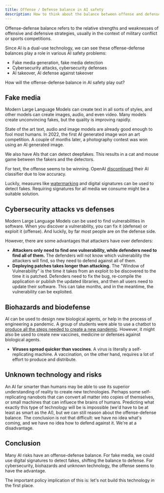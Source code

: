 ```yaml
---
title: Offense / Defense balance in AI safety
description: How to think about the balance between offense and defense in AI safety
---
```


Offense-defense balance refers to the relative strengths and weaknesses of offensive and defensive strategies, usually in the context of military conflict or sports competitions.

Since AI is a dual-use technology, we can see these offense-defense balances play a role in various AI safety problems:

- Fake media generation, fake media detection
- Cybersecurity attacks, cybersecurity defenses
- AI takeover, AI defense against takeover

How will the offense-defense balance in AI safety play out?

## Fake media

Modern Large Language Models can create text in all sorts of styles, and other models can create images, audio, and even video.
Many models create unconvincing fakes, but the quality is improving rapidly.

State of the art text, audio and image models are already good enough to fool most humans.
In 2022, the first AI generated image won an art competition.
A couple of months later, a photography contest was won using an AI generated image.

We also have AIs that can detect deepfakes.
This results in a cat and mouse game between the fakers and the detectors.

For text, the offense seems to be winning.
OpenAI [discontinued](https://news.ycombinator.com/item?id=36862850) their AI classifier due to low accuracy.

Luckily, measures like [watermarking](https://arxiv.org/abs/2303.07205) and digital signatures can be used to detect fakes.
Requiring signatures for all media we consume might be a suitable solution.

## Cybersecurity attacks vs defenses

Modern Large Language Models can be used to find vulnerabilities in software.
When you discover a vulnerability, you can fix it (defense) or exploit it (offense).
And luckily, by far most people are on the defense side.

However, there are some advantages that attackers have over defenders:

- **Attackers only need to find one vulnerability, while defenders need to find all of them.** The defenders will not know which vulnerability the attackers will find, so they need to defend against all of them.
- **Deploying patches takes longer than attacking.** The "Window of Vulnerability" is the time it takes from an exploit to be discovered to the time it is patched. Defenders need to fix the bug, re-compile the application or publish the updated libraries, and then all users need to update their software. This can take months, and in the meantime, the vulnerability can be exploited.

## Biohazards and biodefense

AI can be used to design new biological agents, or help in the process of engineering a pandemic.
A group of students were able to use a chatbot to [produce all the steps needed to create a new pandemic](https://arxiv.org/abs/2306.03809).
However, it might also be used to create new vaccines, medicine or defenses against biological agents.

- **Viruses spread quicker than vaccines**. A virus is literally a self-replicating machine. A vaccination, on the other hand, requires a lot of effort to produce and distribute.

## Unknown technology and risks

An AI far smarter than humans may be able to use its superior understanding of reality to create new technologies.
Perhaps some self-replicating nanobots that can convert all matter into copies of themselves, or small machines that can influece the brains of humans.
Predicting what exactly this type of technology will be is impossible (we'd have to be at least as smart as the AI), but we can still reason about the offense-defense balance.
The conclusion is not that difficult: we have no idea what's coming, and we have no idea how to defend against it.
We're at a disadvantage.

## Conclusion

Many AI risks have an offense-defense balance.
For fake media, we could use digital signatures to detect fakes, shifting the balance to defense.
For cybersecurity, biohazards and unknown technology, the offense seems to have the advantage.

The important policy implication of this is: let's not build this technology in the first place.
